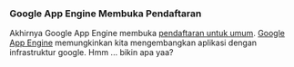 ### Google App Engine Membuka Pendaftaran

Akhirnya Google App Engine membuka [pendaftaran untuk umum](http://googleappengine.blogspot.com/2008/05/announcing-open-signups-expected.html). [Google App Engine](http://code.google.com/appengine/) memungkinkan kita mengembangkan aplikasi dengan infrastruktur google. Hmm ... bikin apa yaa?

<!-- METADATA: {"time": "2008-05-29 16:35:36", "title": "Google App Engine Membuka Pendaftaran"} -->
